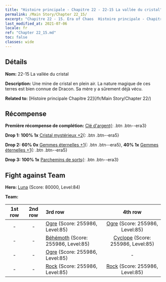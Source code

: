 ```yaml
---
title: "Histoire principale - Chapitre 22 - 22-15 La vallée du cristal"
permalink: /Main Story/Chapter 22_15/
excerpt: "Chapitre 22 - 15. Era of Chaos  Histoire principale - Chapitre 22_15. 22-15 La vallée du cristal"
last_modified_at: 2021-07-06
locale: fr
ref: "Chapter 22_15.md"
toc: false
classes: wide
---
```


## Détails

 **Nom:** 22-15 La vallée du cristal

 **Description:** Une mine de cristal en plein air. La nature magique de ces terres est bien connue de Dracon. Sa mère y a sûrement déjà vécu.

 **Related to:** [Histoire principale Chapitre 22](/fr/Main Story/Chapter 22/)

## Récompense

 **Première récompense de complétion:** [Clé d'argent](/ItemsFR/con_693/){: .btn .btn--era3}

 **Drop 1:** **100% 1x** [Cristal mystérieux +2](/ItemsFR/mat_80/){: .btn .btn--era5}

 **Drop 2:** **60% 0x** [Gemmes éternelles +1](/ItemsFR/mat_72/){: .btn .btn--era5}, **40% 1x** [Gemmes éternelles +1](/ItemsFR/mat_72/){: .btn .btn--era5}

 **Drop 3:** **100% 1x** [Parchemins de sorts](/ItemsFR/con_694/){: .btn .btn--era3}


## Fight against Team
 **Hero:** [Luna](/fr/heroes/Luna/) (Score: 80000, Level:84)

 **Team:**


  | 1st row | 2nd row | 3rd row | 4th row |
  |:----:|:----:|:----|:----:|
  | - | - | [Ogre](/fr/units/Ogre/) (Score: 255986, Level:85)  | [Ogre](/fr/units/Ogre/) (Score: 255986, Level:85)  |
  | - | - | [Béhémoth](/fr/units/Behemoth/) (Score: 255986, Level:85)  | [Cyclope](/fr/units/Cyclops/) (Score: 255986, Level:85)  |
  | - | - | [Ogre](/fr/units/Ogre/) (Score: 255986, Level:85)  | - |
  | - | - | [Rock](/fr/units/Roc/) (Score: 255986, Level:85)  | [Rock](/fr/units/Roc/) (Score: 255986, Level:85)  |


